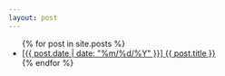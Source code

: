 ```yaml
---
layout: post
---
```


<ul>
  {% for post in site.posts %}
    <li>
      <a href="{{ post.url }}">[{{ post.date | date: "%m/%d/%Y" }}] {{ post.title }}</a>
    </li>
  {% endfor %}
</ul>


